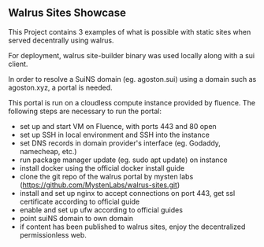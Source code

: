 Walrus Sites Showcase
---------------------

This Project contains 3 examples of what is possible with static sites when served decentrally using walrus.

For deployment, walrus site-builder binary was used locally along with a sui client.

In order to resolve a SuiNS domain (eg. agoston.sui) using a domain such as agoston.xyz, a portal is needed.

This portal is run on a cloudless compute instance provided by fluence. The following steps are necessary to run the portal:

- set up and start VM on Fluence, with ports 443 and 80 open
- set up SSH in local environment and SSH into the instance
- set DNS records in domain provider's interface (eg. Godaddy, namecheap, etc.)
- run package manager update (eg. sudo apt update) on instance
- install docker using the official docker install guide
- clone the git repo of the walrus portal by mysten labs (https://github.com/MystenLabs/walrus-sites.git)
- install and set up nginx to accept connections on port 443, get ssl certificate according to official guide
- enable and set up ufw according to official guides
- point suiNS domain to own domain
- if content has been published to walrus sites, enjoy the decentralized permissionless web.

